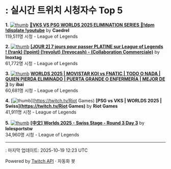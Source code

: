 # : 실시간 트위치 시청자수 Top 5

**1.** [![thumb](https://static-cdn.jtvnw.net/previews-ttv/live_user_caedrel-320x180.jpg)](https://twitch.tv/Caedrel)
**[🔴VKS VS PSG WORLDS 2025 ELIMINATION SERIES 🔴!dpm !displate !youtube](https://twitch.tv/Caedrel)** by **Caedrel**<br>119,511명 시청  - League of Legends

**2.** [![thumb](https://static-cdn.jtvnw.net/previews-ttv/live_user_inoxtag-320x180.jpg)](https://twitch.tv/Inoxtag)
**[[JOUR 2] 7 jours pour passer PLATINE sur League of Legends ! (!rank) (!point) (!revolut) (!revocash) - (Collaboration Commerciale)](https://twitch.tv/Inoxtag)** by **Inoxtag**<br>61,772명 시청  - League of Legends

**3.** [![thumb](https://static-cdn.jtvnw.net/previews-ttv/live_user_ibai-320x180.jpg)](https://twitch.tv/ibai)
**[WORLDS 2025 | MOVISTAR KOI vs FNATIC | TODO O NADA | QUIEN PIERDA ELIMINADO | PUERTA GRANDE O ENFERMERÍA | MEJOR DE 3](https://twitch.tv/ibai)** by **ibai**<br>60,681명 시청  - League of Legends

**4.** [![thumb](https://static-cdn.jtvnw.net/previews-ttv/live_user_riotgames-320x180.jpg)](https://twitch.tv/Riot Games)
**[PSG vs VKS | WORLDS 2025 | Swiss](https://twitch.tv/Riot Games)** by **Riot Games**<br>41,911명 시청  - League of Legends

**5.** [![thumb](https://static-cdn.jtvnw.net/previews-ttv/live_user_lolesportstw-320x180.jpg)](https://twitch.tv/lolesportstw)
**[[中文] Worlds 2025 - Swiss Stage - Round 3 Day 3](https://twitch.tv/lolesportstw)** by **lolesportstw**<br>34,960명 시청  - League of Legends


---
: 마지막 업데이트: 2025-10-19 12:23 UTC

Powered by [Twitch API](https://dev.twitch.tv/docs/api/reference) · 자동화 봇